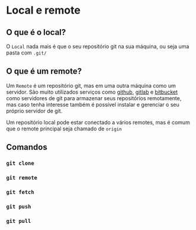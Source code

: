 # Local e remote

## O que é o **local**? 

O `Local` nada mais é que o seu repositório git na sua máquina, ou seja
uma pasta com `.git/` 

## O que é um **remote**? 

Um `Remote` é um repositório git, mas em uma outra máquina como um servidor.
São muito utilizados serviços como [github](https://github.com/), 
[gitlab](https://gitlab.com/) e [bitbucket](https://bitbucket.org/) como 
servidores de git para armazenar seus repositórios remotamente, mas caso
tenha interesse também é possível instalar e gerenciar o seu próprio servidor
de git.

Um repositório local pode estar conectado a vários remotes, mas é comum que o
remote principal seja chamado de `origin`

## Comandos

### `git clone`

### `git remote`

### `git fetch`

### `git push`

### `git pull`



